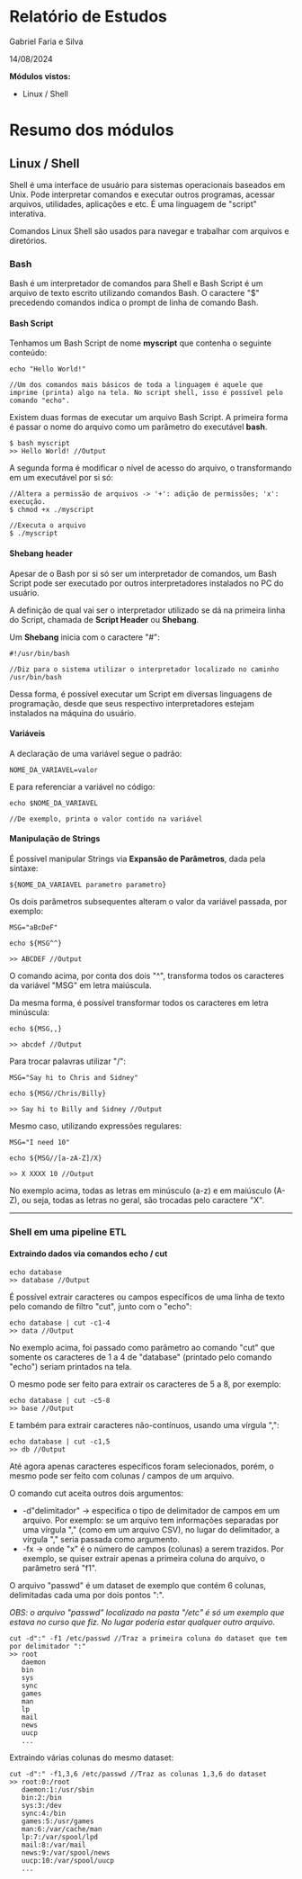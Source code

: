 # Relatório de Estudos

Gabriel Faria e Silva

14/08/2024

**Módulos vistos:**

- Linux / Shell

# Resumo dos módulos

## Linux / Shell
Shell é uma interface de usuário para sistemas operacionais baseados em Unix. Pode interpretar comandos e executar outros programas, acessar arquivos, utilidades, aplicações e etc. É uma linguagem de "script" interativa.

Comandos Linux Shell são usados para navegar e trabalhar com arquivos e diretórios.

### Bash
Bash é um interpretador de comandos para Shell e Bash Script é um arquivo de texto escrito utilizando comandos Bash. O caractere "$" precedendo comandos indica o prompt de linha de comando Bash.

#### Bash Script
Tenhamos um Bash Script de nome **myscript** que contenha o seguinte conteúdo:

    echo "Hello World!"

    //Um dos comandos mais básicos de toda a linguagem é aquele que imprime (printa) algo na tela. No script shell, isso é possível pelo comando "echo".

Existem duas formas de executar um arquivo Bash Script. A primeira forma é passar o nome do arquivo como um parâmetro do executável **bash**.

    $ bash myscript
    >> Hello World! //Output

A segunda forma é modificar o nível de acesso do arquivo, o transformando em um executável por si só:
 
    //Altera a permissão de arquivos -> '+': adição de permissões; 'x': execução.
    $ chmod +x ./myscript

    //Executa o arquivo
    $ ./myscript

#### Shebang header
Apesar de o Bash por si só ser um interpretador de comandos, um Bash Script pode ser executado por outros interpretadores instalados no PC do usuário.

A definição de qual vai ser o interpretador utilizado se dá na primeira linha do Script, chamada de **Script Header** ou **Shebang**.

Um **Shebang** inicia com o caractere "#":

    #!/usr/bin/bash

    //Diz para o sistema utilizar o interpretador localizado no caminho /usr/bin/bash

Dessa forma, é possível executar um Script em diversas linguagens de programação, desde que seus respectivo interpretadores estejam instalados na máquina do usuário.

#### Variáveis
A declaração de uma variável segue o padrão:

    NOME_DA_VARIAVEL=valor

E para referenciar a variável no código:

    echo $NOME_DA_VARIAVEL

    //De exemplo, printa o valor contido na variável

#### Manipulação de Strings
É possível manipular Strings via **Expansão de Parâmetros**, dada pela sintaxe:

    ${NOME_DA_VARIAVEL parametro parametro}

Os dois parâmetros subsequentes alteram o valor da variável passada, por exemplo:

    MSG="aBcDeF"

    echo ${MSG^^}

    >> ABCDEF //Output

O comando acima, por conta dos dois "^", transforma todos os caracteres da variável "MSG" em letra maiúscula.

Da mesma forma, é possível transformar todos os caracteres em letra minúscula:

    echo ${MSG,,}

    >> abcdef //Output

Para trocar palavras utilizar "/":

    MSG="Say hi to Chris and Sidney"

    echo ${MSG//Chris/Billy}

    >> Say hi to Billy and Sidney //Output

Mesmo caso, utilizando expressões regulares:

    MSG="I need 10"

    echo ${MSG//[a-zA-Z]/X}

    >> X XXXX 10 //Output

No exemplo acima, todas as letras em minúsculo (a-z) e em maiúsculo (A-Z), ou seja, todas as letras no geral, são trocadas pelo caractere "X".
___

### Shell em uma pipeline ETL
#### Extraindo dados via comandos echo / cut
    echo database
    >> database //Output

É possível extrair caracteres ou campos específicos de uma linha de texto pelo comando de filtro "cut", junto com o "echo":

    echo database | cut -c1-4
    >> data //Output

No exemplo acima, foi passado como parâmetro ao comando "cut" que somente os caracteres de 1 a 4 de "database" (printado pelo comando "echo") seriam printados na tela.

O mesmo pode ser feito para extrair os caracteres de 5 a 8, por exemplo:

    echo database | cut -c5-8
    >> base //Output

E também para extrair caracteres não-contínuos, usando uma vírgula ",":

    echo database | cut -c1,5
    >> db //Output

Até agora apenas caracteres específicos foram selecionados, porém, o mesmo pode ser feito com colunas / campos de um arquivo.

O comando cut aceita outros dois argumentos:
- -d"delimitador" -> especifica o tipo de delimitador de campos em um arquivo. Por exemplo: se um arquivo tem informações separadas por uma vírgula "," (como em um arquivo CSV), no lugar do delimitador, a vírgula "," seria passada como argumento.
- -fx -> onde "x" é o número de campos (colunas) a serem trazidos. Por exemplo, se quiser extrair apenas a primeira coluna do arquivo, o parâmetro será "f1".

O arquivo "passwd" é um dataset de exemplo que contém 6 colunas, delimitadas cada uma por dois pontos ":".

_OBS: o arquivo "passwd" localizado na pasta "/etc" é só um exemplo que estava no curso que fiz. No lugar poderia estar qualquer outro arquivo._

    cut -d":" -f1 /etc/passwd //Traz a primeira coluna do dataset que tem por delimitador ":"
    >> root
       daemon
       bin
       sys
       sync
       games
       man
       lp
       mail
       news
       uucp
       ...
    
Extraindo várias colunas do mesmo dataset:

    cut -d":" -f1,3,6 /etc/passwd //Traz as colunas 1,3,6 do dataset
    >> root:0:/root
       daemon:1:/usr/sbin
       bin:2:/bin
       sys:3:/dev
       sync:4:/bin
       games:5:/usr/games
       man:6:/var/cache/man
       lp:7:/var/spool/lpd
       mail:8:/var/mail
       news:9:/var/spool/news
       uucp:10:/var/spool/uucp
       ...